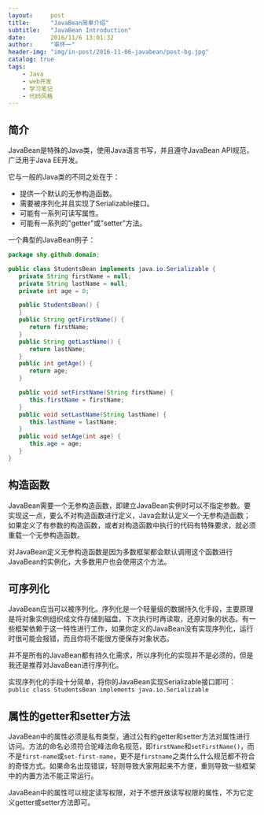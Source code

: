 ```yaml
---
layout:     post
title:      "JavaBean简单介绍"
subtitle:   "JavaBean Introduction"
date:       2016/11/6 13:01:32 
author:     "率怀一"
header-img: "img/in-post/2016-11-06-javabean/post-bg.jpg"
catalog: true
tags:
    - Java
    - web开发
    - 学习笔记
    - 代码风格
---
```


## 简介 ##

JavaBean是特殊的Java类，使用Java语言书写，并且遵守JavaBean API规范，广泛用于Java EE开发。

它与一般的Java类的不同之处在于：

- 提供一个默认的无参构造函数。
- 需要被序列化并且实现了Serializable接口。
- 可能有一系列可读写属性。
- 可能有一系列的"getter"或"setter"方法。

一个典型的JavaBean例子：

```java
package shy.github.domain;

public class StudentsBean implements java.io.Serializable {
   private String firstName = null;
   private String lastName = null;
   private int age = 0;

   public StudentsBean() {
   }
   public String getFirstName() {
      return firstName;
   }
   public String getLastName() {
      return lastName;
   }
   public int getAge() {
      return age;
   }

   public void setFirstName(String firstName) {
      this.firstName = firstName;
   }
   public void setLastName(String lastName) {
      this.lastName = lastName;
   }
   public void setAge(int age) {
      this.age = age;
   }
}
```

## 构造函数 ##

JavaBean需要一个无参构造函数，即建立JavaBean实例时可以不指定参数。要实现这一点，要么不对构造函数进行定义，Java会默认定义一个无参构造函数；如果定义了有参数的构造函数，或者对构造函数中执行的代码有特殊要求，就必须重载一个无参构造函数。

对JavaBean定义无参构造函数是因为多数框架都会默认调用这个函数进行JavaBean的实例化，大多数用户也会使用这个方法。

## 可序列化 ##

JavaBean应当可以被序列化。序列化是一个轻量级的数据持久化手段，主要原理是将对象实例组织成文件存储到磁盘，下次执行时再读取，还原对象的状态。有一些框架依赖于这一特性进行工作，如果你定义的JavaBean没有实现序列化，运行时很可能会报错，而且你将不能很方便保存对象状态。

并不是所有的JavaBean都有持久化需求，所以序列化的实现并不是必须的，但是我还是推荐对JavaBean进行序列化。

实现序列化的手段十分简单，将你的JavaBean实现Serializable接口即可：`public class StudentsBean implements java.io.Serializable`

## 属性的getter和setter方法 ##

JavaBean中的属性必须是私有类型，通过公有的getter和setter方法对属性进行访问。方法的命名必须符合驼峰法命名规范，即`firstName`和`setFirstName()`，而不是`first-name`或`set-first-name`，更不是`firstname`之类什么什么规范都不符合的奇怪方式。如果命名出现错误，轻则导致大家用起来不方便，重则导致一些框架中的内置方法不能正常运行。

JavaBean中的属性可以规定读写权限，对于不想开放读写权限的属性，不为它定义getter或setter方法即可。